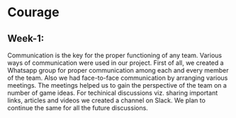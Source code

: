 # Courage

## Week-1:

Communication is the key for the proper functioning of any team. Various ways of communication were used in our project.
First of all, we created a Whatsapp group for proper communication among each and every member of the team. Also we 
had face-to-face communication by arranging various meetings. The meetings helped us to gain the perspective of the team on a number of game ideas.
For techinical discussions viz. sharing important links, articles and videos we created a channel on Slack.
We plan to continue the same for all the future discussions.
